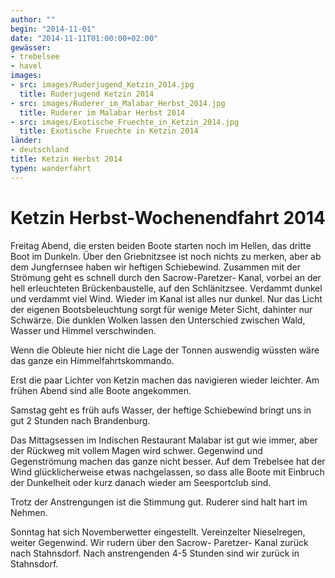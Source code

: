 ```yaml
---
author: ""
begin: "2014-11-01"
date: "2014-11-11T01:00:00+02:00"
gewässer:
- trebelsee
- havel
images:
- src: images/Ruderjugend_Ketzin_2014.jpg
  title: Ruderjugend Ketzin 2014
- src: images/Ruderer_im_Malabar_Herbst_2014.jpg
  title: Ruderer im Malabar Herbst 2014
- src: images/Exotische_Fruechte_in_Ketzin_2014.jpg
  title: Exotische Fruechte in Ketzin 2014
länder: 
- deutschland
title: Ketzin Herbst 2014
typen: wanderfahrt
---
```



# Ketzin Herbst-Wochenendfahrt 2014


Freitag Abend, die ersten beiden Boote starten noch im Hellen, das dritte Boot im Dunkeln. Über den Griebnitzsee ist noch nichts zu merken, aber ab dem Jungfernsee haben wir heftigen Schiebewind. Zusammen mit der Strömung geht es schnell durch den Sacrow-Paretzer- Kanal, vorbei an der hell erleuchteten Brückenbaustelle, auf den Schlänitzsee. Verdammt dunkel und verdammt viel Wind. Wieder im Kanal ist alles nur dunkel. Nur das Licht der eigenen Bootsbeleuchtung sorgt für wenige Meter Sicht, dahinter nur Schwärze. Die dunklen Wolken lassen den Unterschied zwischen Wald, Wasser und Himmel verschwinden.

Wenn die Obleute hier nicht die Lage der Tonnen auswendig wüssten wäre das ganze ein Himmelfahrtskommando.

Erst die paar Lichter von Ketzin machen das navigieren wieder leichter. Am frühen Abend sind alle Boote angekommen.

Samstag geht es früh aufs Wasser, der heftige Schiebewind bringt uns in gut 2 Stunden nach Brandenburg.

Das Mittagsessen im Indischen Restaurant Malabar ist gut wie immer, aber der Rückweg mit vollem Magen wird schwer. Gegenwind und Gegenströmung machen das ganze nicht besser. Auf dem Trebelsee hat der Wind glücklicherweise etwas nachgelassen, so dass alle Boote mit Einbruch der Dunkelheit oder kurz danach wieder am Seesportclub sind.

Trotz der Anstrengungen ist die Stimmung gut. Ruderer sind halt hart im Nehmen.

Sonntag hat sich Novemberwetter eingestellt. Vereinzelter Nieselregen, weiter Gegenwind. Wir rudern über den Sacrow- Paretzer- Kanal zurück nach Stahnsdorf. Nach anstrengenden 4-5 Stunden sind wir zurück in Stahnsdorf.
